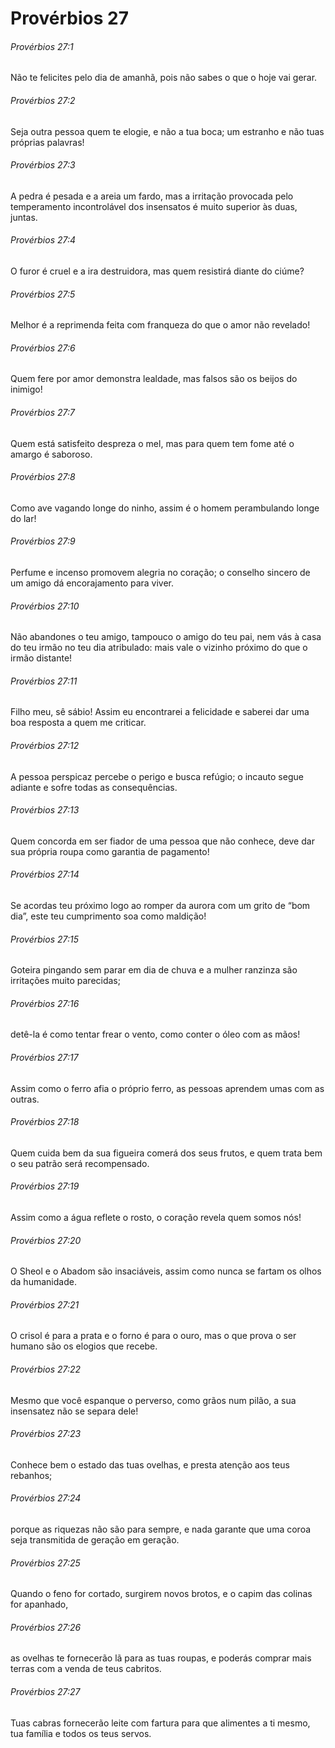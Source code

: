 # Provérbios 27

###### Provérbios 27:1

Não te felicites pelo dia de amanhã, pois não sabes o que o hoje vai gerar.

###### Provérbios 27:2

Seja outra pessoa quem te elogie, e não a tua boca; um estranho e não tuas próprias palavras!

###### Provérbios 27:3

A pedra é pesada e a areia um fardo, mas a irritação provocada pelo temperamento incontrolável dos insensatos é muito superior às duas, juntas.

###### Provérbios 27:4

O furor é cruel e a ira destruidora, mas quem resistirá diante do ciúme?

###### Provérbios 27:5

Melhor é a reprimenda feita com franqueza do que o amor não revelado!

###### Provérbios 27:6

Quem fere por amor demonstra lealdade, mas falsos são os beijos do inimigo!

###### Provérbios 27:7

Quem está satisfeito despreza o mel, mas para quem tem fome até o amargo é saboroso.

###### Provérbios 27:8

Como ave vagando longe do ninho, assim é o homem perambulando longe do lar!

###### Provérbios 27:9

Perfume e incenso promovem alegria no coração; o conselho sincero de um amigo dá encorajamento para viver.

###### Provérbios 27:10

Não abandones o teu amigo, tampouco o amigo do teu pai, nem vás à casa do teu irmão no teu dia atribulado: mais vale o vizinho próximo do que o irmão distante!

###### Provérbios 27:11

Filho meu, sê sábio! Assim eu encontrarei a felicidade e saberei dar uma boa resposta a quem me criticar.

###### Provérbios 27:12

A pessoa perspicaz percebe o perigo e busca refúgio; o incauto segue adiante e sofre todas as consequências.

###### Provérbios 27:13

Quem concorda em ser fiador de uma pessoa que não conhece, deve dar sua própria roupa como garantia de pagamento!

###### Provérbios 27:14

Se acordas teu próximo logo ao romper da aurora com um grito de “bom dia”, este teu cumprimento soa como maldição!

###### Provérbios 27:15

Goteira pingando sem parar em dia de chuva e a mulher ranzinza são irritações muito parecidas;

###### Provérbios 27:16

detê-la é como tentar frear o vento, como conter o óleo com as mãos!

###### Provérbios 27:17

Assim como o ferro afia o próprio ferro, as pessoas aprendem umas com as outras.

###### Provérbios 27:18

Quem cuida bem da sua figueira comerá dos seus frutos, e quem trata bem o seu patrão será recompensado.

###### Provérbios 27:19

Assim como a água reflete o rosto, o coração revela quem somos nós!

###### Provérbios 27:20

O Sheol e o Abadom são insaciáveis, assim como nunca se fartam os olhos da humanidade.

###### Provérbios 27:21

O crisol é para a prata e o forno é para o ouro, mas o que prova o ser humano são os elogios que recebe.

###### Provérbios 27:22

Mesmo que você espanque o perverso, como grãos num pilão, a sua insensatez não se separa dele!

###### Provérbios 27:23

Conhece bem o estado das tuas ovelhas, e presta atenção aos teus rebanhos;

###### Provérbios 27:24

porque as riquezas não são para sempre, e nada garante que uma coroa seja transmitida de geração em geração.

###### Provérbios 27:25

Quando o feno for cortado, surgirem novos brotos, e o capim das colinas for apanhado,

###### Provérbios 27:26

as ovelhas te fornecerão lã para as tuas roupas, e poderás comprar mais terras com a venda de teus cabritos.

###### Provérbios 27:27

Tuas cabras fornecerão leite com fartura para que alimentes a ti mesmo, tua família e todos os teus servos.

